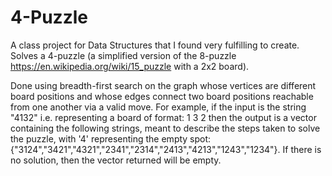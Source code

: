 # 4-Puzzle
A class project for Data Structures that I found very fulfilling to create. Solves a 4-puzzle (a simplified version of the 8-puzzle https://en.wikipedia.org/wiki/15_puzzle with a 2x2 board).

Done using breadth-first search on the graph whose vertices are different board positions and whose edges connect two board positions reachable from one another via a valid move.
For example, if the input is the string "4132" i.e. representing a board of format:
       1
    3  2
then the output is a vector containing the following strings, meant to describe the steps taken to solve the puzzle, with '4' representing the empty spot: {"3124","3421","4321","2341","2314","2413","4213","1243","1234"}. If there is no solution, then the vector returned will be empty.
